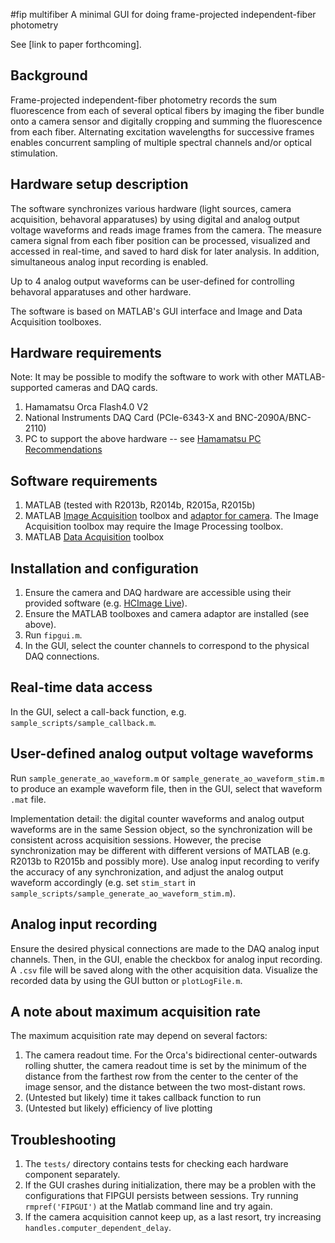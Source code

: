 #fip multifiber
A minimal GUI for doing frame-projected independent-fiber photometry

See [link to paper forthcoming].

## Background
Frame-projected independent-fiber photometry records the sum fluorescence from each of several optical fibers by imaging the fiber bundle onto a camera sensor and digitally cropping and summing the fluorescence from each fiber. Alternating excitation wavelengths for successive frames enables concurrent sampling of multiple spectral channels and/or optical stimulation.

## Hardware setup description
The software synchronizes various hardware (light sources, camera acquisition, behavoral apparatuses) by using digital and analog output voltage waveforms and reads image frames from the camera. The measure camera signal from each fiber position can be processed, visualized and accessed in real-time, and saved to hard disk for later analysis. In addition, simultaneous analog input recording is enabled.

Up to 4 analog output waveforms can be user-defined for controlling behavoral apparatuses and other hardware.

The software is based on MATLAB's GUI interface and Image and Data Acquisition toolboxes.

## Hardware requirements
Note: It may be possible to modify the software to work with other MATLAB-supported cameras and DAQ cards.
1. Hamamatsu Orca Flash4.0 V2
1. National Instruments DAQ Card (PCIe-6343-X and BNC-2090A/BNC-2110)
1. PC to support the above hardware -- see [Hamamatsu PC Recommendations](http://www.hamamatsu.com/sp/sys/en/documents/PCRecommendationforOrca-Flash4.0_20150212.pdf)

## Software requirements
1. MATLAB (tested with R2013b, R2014b, R2015a, R2015b)
1. MATLAB [Image Acquisition](http://www.mathworks.com/products/imaq/) toolbox and [adaptor for camera](http://www.mathworks.com/help/imaq/installing-the-support-packages-for-image-acquisition-toolbox-adaptors.html). The Image Acquisition toolbox may require the Image Processing toolbox.
1. MATLAB [Data Acquisition](http://www.mathworks.com/products/daq/) toolbox

## Installation and configuration
1. Ensure the camera and DAQ hardware are accessible using their provided software (e.g. [HCImage Live](http://hcimage.com/hcimage-overview/hcimage-live/)).
1. Ensure the MATLAB toolboxes and camera adaptor are installed (see above).
1. Run `fipgui.m`.
1. In the GUI, select the counter channels to correspond to the physical DAQ connections.

## Real-time data access
In the GUI, select a call-back function, e.g. `sample_scripts/sample_callback.m`.

## User-defined analog output voltage waveforms
Run `sample_generate_ao_waveform.m` or `sample_generate_ao_waveform_stim.m` to produce an example waveform file, then in the GUI, select that waveform `.mat` file.

Implementation detail: the digital counter waveforms and analog output waveforms are in the same Session object, so the synchronization will be consistent across acquisition sessions. However, the precise synchronization may be different with different versions of MATLAB (e.g. R2013b to R2015b and possibly more). Use analog input recording to verify the accuracy of any synchronization, and adjust the analog output waveform accordingly (e.g. set `stim_start` in `sample_scripts/sample_generate_ao_waveform_stim.m`).

## Analog input recording
Ensure the desired physical connections are made to the DAQ analog input channels. Then, in the GUI, enable the checkbox for analog input recording. A `.csv` file will be saved along with the other acquisition data. Visualize the recorded data by using the GUI button or `plotLogFile.m`.

## A note about maximum acquisition rate
The maximum acquisition rate may depend on several factors:
1. The camera readout time. For the Orca's bidirectional center-outwards rolling shutter, the camera readout time is set by the minimum of the distance from the farthest row from the center to the center of the image sensor, and the distance between the two most-distant rows.
1. (Untested but likely) time it takes callback function to run
1. (Untested but likely) efficiency of live plotting

## Troubleshooting
1. The `tests/` directory contains tests for checking each hardware component separately.
1. If the GUI crashes during initialization, there may be a problen with the configurations that FIPGUI persists between sessions. Try running
`rmpref('FIPGUI')` at the Matlab command line and try again.
1. If the camera acquisition cannot keep up, as a last resort, try increasing `handles.computer_dependent_delay`.

